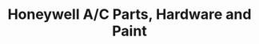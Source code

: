 ---
title: "Honeywell A/C Parts, Hardware and Paint"
url: /karachi/honeywell-a-c-parts-hardware-and-paint/
shop: Eisenwaren
---